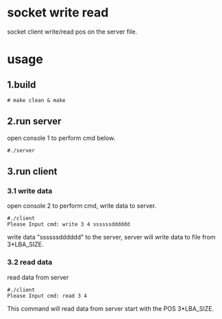 # socket write read
socket client write/read pos on the server file.

# usage 
## 1.build
```
# make clean & make 
```
## 2.run server
open console 1 to perform cmd below.
```
#./server
```
## 3.run client

### 3.1 write data
open console 2 to perform cmd, write data to server.
```
#./client
Please Input cmd: write 3 4 ssssssdddddd
```
write data "ssssssdddddd" to the server, server will write data to file from 3*LBA_SIZE.

### 3.2 read data
read data from server
```
#./client
Please Input cmd: read 3 4 
```
This command will read data from server start with the POS 3*LBA_SIZE.
